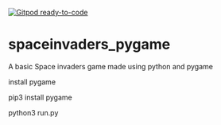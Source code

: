[![Gitpod ready-to-code](https://img.shields.io/badge/Gitpod-ready--to--code-blue?logo=gitpod)](https://gitpod.io/#https://github.com/ksb451/spaceinvaders)

# spaceinvaders_pygame
A basic Space invaders game made using python and pygame

install pygame

pip3 install pygame

python3 run.py
